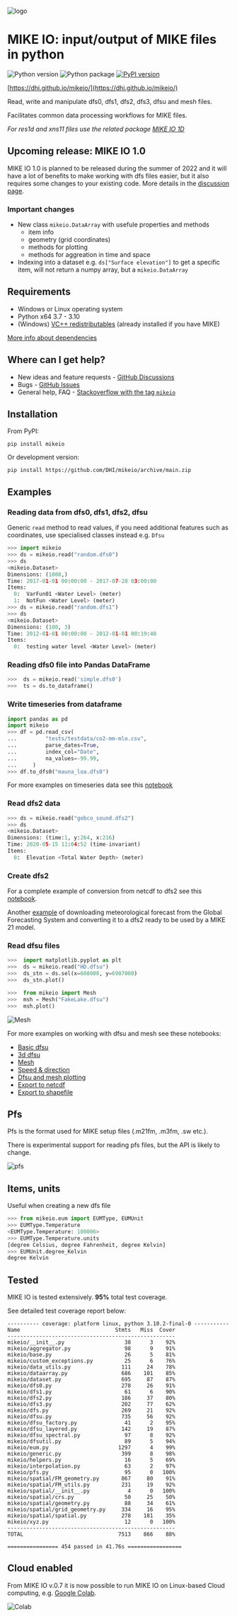 
![logo](https://raw.githubusercontent.com/DHI/mikeio/main/images/logo/PNG/MIKE-IO-Logo-Pos-RGB-nomargin.png)
# MIKE IO: input/output of MIKE files in python
 ![Python version](https://img.shields.io/pypi/pyversions/mikeio.svg) 
![Python package](https://github.com/DHI/mikeio/workflows/Python%20package/badge.svg) [![PyPI version](https://badge.fury.io/py/mikeio.svg)](https://badge.fury.io/py/mikeio)


[https://dhi.github.io/mikeio/](https://dhi.github.io/mikeio/)

Read, write and manipulate dfs0, dfs1, dfs2, dfs3, dfsu and mesh files.

Facilitates common data processing workflows for MIKE files.

*For res1d and xns11 files use the related package [MIKE IO 1D](https://github.com/DHI/mikeio1d)*

## Upcoming release: MIKE IO 1.0
MIKE IO 1.0 is planned to be released during the summer of 2022 and it will have a lot of benefits to make working with dfs files easier, but it also requires some changes to your existing code. More details in the [discussion page](https://github.com/DHI/mikeio/discussions/279).

### Important changes
* New class `mikeio.DataArray` with usefule properties and methods
  - item info
  - geometry (grid coordinates)
  - methods for plotting
  - methods for aggreation in time and space
* Indexing into a dataset e.g. `ds["Surface elevation"]` to get a specific item, will not return a numpy array, but a `mikeio.DataArray`

## Requirements
* Windows or Linux operating system
* Python x64 3.7 - 3.10
* (Windows) [VC++ redistributables](https://support.microsoft.com/en-us/help/2977003/the-latest-supported-visual-c-downloads) (already installed if you have MIKE)

[More info about dependencies](http://docs.mikepoweredbydhi.com/nuget/)

## Where can I get help?

* New ideas and feature requests - [GitHub Discussions](http://github.com/DHI/mikeio/discussions) 
* Bugs - [GitHub Issues](http://github.com/DHI/mikeio/issues) 
* General help, FAQ - [Stackoverflow with the tag `mikeio`](https://stackoverflow.com/questions/tagged/mikeio)

## Installation

From PyPI: 

`pip install mikeio`

Or development version:

`pip install https://github.com/DHI/mikeio/archive/main.zip`


## Examples

### Reading data from dfs0, dfs1, dfs2, dfsu

Generic `read` method to read values, if you need additional features such as coordinates, use specialised classes instead e.g. `Dfsu`

```python
>>> import mikeio
>>> ds = mikeio.read("random.dfs0")
>>> ds
<mikeio.Dataset>
Dimensions: (1000,)
Time: 2017-01-01 00:00:00 - 2017-07-28 03:00:00
Items:
  0:  VarFun01 <Water Level> (meter)
  1:  NotFun <Water Level> (meter)
>>> ds = mikeio.read("random.dfs1")
>>> ds
<mikeio.Dataset>
Dimensions: (100, 3)
Time: 2012-01-01 00:00:00 - 2012-01-01 00:19:48
Items:
  0:  testing water level <Water Level> (meter)
 ```

### Reading dfs0 file into Pandas DataFrame
```python
>>>  ds = mikeio.read('simple.dfs0')
>>>  ts = ds.to_dataframe()
```

### Write timeseries from dataframe
```python
import pandas as pd
import mikeio
>>> df = pd.read_csv(
...         "tests/testdata/co2-mm-mlo.csv",
...         parse_dates=True,
...         index_col="Date",
...         na_values=-99.99,
...     )
>>> df.to_dfs0("mauna_loa.dfs0")
```

For more examples on timeseries data see this [notebook](notebooks/Dfs0%20-%20Timeseries.ipynb)


### Read dfs2 data
```python
>>> ds = mikeio.read("gebco_sound.dfs2") 
>>> ds
<mikeio.Dataset>
Dimensions: (time:1, y:264, x:216)
Time: 2020-05-15 11:04:52 (time-invariant)
Items:
  0:  Elevation <Total Water Depth> (meter)
```

### Create dfs2
For a complete example of conversion from netcdf to dfs2 see this [notebook](notebooks/Dfs2%20-%20Sea%20surface%20temperature.ipynb).

Another [example](notebooks/Dfs2%20-%20Global%20Forecasting%20System.ipynb) of downloading meteorological forecast from the Global Forecasting System and converting it to a dfs2 ready to be used by a MIKE 21 model.

### Read dfsu files
```python
>>>  import matplotlib.pyplot as plt
>>>  ds = mikeio.read("HD.dfsu")
>>>  ds_stn = ds.sel(x=608000, y=6907000)
>>>  ds_stn.plot()
```

```python
>>>  from mikeio import Mesh
>>>  msh = Mesh("FakeLake.dfsu")
>>>  msh.plot()
```
![Mesh](https://raw.githubusercontent.com/DHI/mikeio/main/images/FakeLake.png)

For more examples on working with dfsu and mesh see these notebooks:
* [Basic dfsu](notebooks/Dfsu%20-%20Read.ipynb)
* [3d dfsu](notebooks/Dfsu%20-%203D%20sigma-z.ipynb)
* [Mesh](notebooks/Mesh.ipynb)
* [Speed & direction](notebooks/Dfsu%20-%20Speed%20and%20direction.ipynb)
* [Dfsu and mesh plotting](notebooks/Dfsu%20and%20Mesh%20-%20Plotting.ipynb)
* [Export to netcdf](notebooks/Dfsu%20-%20Export%20to%20netcdf.ipynb)
* [Export to shapefile](notebooks/Dfsu%20-%20Export%20to%20shapefile.ipynb)


## Pfs

Pfs is the format used for MIKE setup files (.m21fm, .m3fm, .sw etc.).

There is experimental support for reading pfs files, but the API is likely to change.

![pfs](images/pfs.gif)


## Items, units
 Useful when creating a new dfs file
```python
>>> from mikeio.eum import EUMType, EUMUnit
>>> EUMType.Temperature
<EUMType.Temperature: 100006>
>>> EUMType.Temperature.units
[degree Celsius, degree Fahrenheit, degree Kelvin]
>>> EUMUnit.degree_Kelvin
degree Kelvin
```

## Tested

MIKE IO is tested extensively. **95%** total test coverage.

See detailed test coverage report below:
```
---------- coverage: platform linux, python 3.10.2-final-0 -----------
Name                              Stmts   Miss  Cover
-----------------------------------------------------
mikeio/__init__.py                   38      3    92%
mikeio/aggregator.py                 98      9    91%
mikeio/base.py                       26      5    81%
mikeio/custom_exceptions.py          25      6    76%
mikeio/data_utils.py                111     24    78%
mikeio/dataarray.py                 686    101    85%
mikeio/dataset.py                   695     87    87%
mikeio/dfs0.py                      278     26    91%
mikeio/dfs1.py                       61      6    90%
mikeio/dfs2.py                      186     37    80%
mikeio/dfs3.py                      202     77    62%
mikeio/dfs.py                       269     21    92%
mikeio/dfsu.py                      735     56    92%
mikeio/dfsu_factory.py               41      2    95%
mikeio/dfsu_layered.py              142     19    87%
mikeio/dfsu_spectral.py              97      8    92%
mikeio/dfsutil.py                    89      5    94%
mikeio/eum.py                      1297      4    99%
mikeio/generic.py                   399      8    98%
mikeio/helpers.py                    16      5    69%
mikeio/interpolation.py              63      2    97%
mikeio/pfs.py                        95      0   100%
mikeio/spatial/FM_geometry.py       867     80    91%
mikeio/spatial/FM_utils.py          231     19    92%
mikeio/spatial/__init__.py            4      0   100%
mikeio/spatial/crs.py                50     25    50%
mikeio/spatial/geometry.py           88     34    61%
mikeio/spatial/grid_geometry.py     334     16    95%
mikeio/spatial/spatial.py           278    181    35%
mikeio/xyz.py                        12      0   100%
-----------------------------------------------------
TOTAL                              7513    866    88%

================ 454 passed in 41.76s =================
```

## Cloud enabled

From MIKE IO v.0.7 it is now possible to run MIKE IO on Linux-based Cloud computing, e.g. [Google Colab](https://colab.research.google.com/).

![Colab](images/colab.png)

